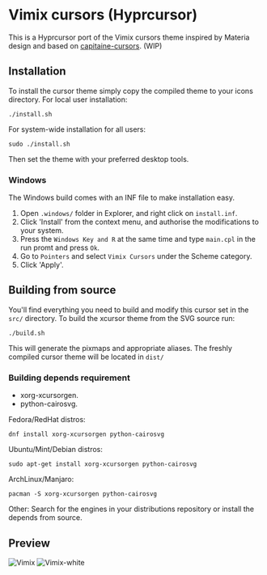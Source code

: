 # Vimix cursors (Hyprcursor)
This is a Hyprcursor port of the Vimix cursors theme inspired by Materia design and based on [capitaine-cursors](https://github.com/keeferrourke/capitaine-cursors). (WIP)

## Installation
To install the cursor theme simply copy the compiled theme to your icons
directory. For local user installation:

```
./install.sh
```

For system-wide installation for all users:

```
sudo ./install.sh
```

Then set the theme with your preferred desktop tools.

### Windows

The Windows build comes with an INF file to make installation easy.

 1. Open `.windows/` folder in Explorer, and right click on `install.inf`.
 1. Click 'Install' from the context menu, and authorise the modifications to your system.
 1. Press the `Windows Key and R` at the same time and type `main.cpl` in the run promt and press `Ok`.
 1. Go to `Pointers` and select `Vimix Cursors` under the Scheme category.
 1. Click 'Apply'.

## Building from source
You'll find everything you need to build and modify this cursor set in
the `src/` directory. To build the xcursor theme from the SVG source
run:

```
./build.sh
```

This will generate the pixmaps and appropriate aliases.
The freshly compiled cursor theme will be located in `dist/`

### Building depends requirement
- xorg-xcursorgen.
- python-cairosvg.

Fedora/RedHat distros:

    dnf install xorg-xcursorgen python-cairosvg

Ubuntu/Mint/Debian distros:

    sudo apt-get install xorg-xcursorgen python-cairosvg

ArchLinux/Manjaro:

    pacman -S xorg-xcursorgen python-cairosvg

Other:
Search for the engines in your distributions repository or install the depends from source.

## Preview
![Vimix](preview.png)
![Vimix-white](preview-white.png)
